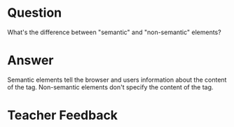 # Question
What's the difference between "semantic" and "non-semantic" elements?

# Answer
Semantic elements tell the browser and users information about the content of the tag. Non-semantic elements don't specify the content of the tag.

# Teacher Feedback
